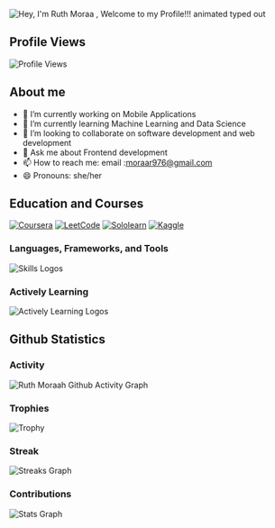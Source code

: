 ![Hey, I'm Ruth Moraa , Welcome to my Profile!!! animated typed out](https://readme-typing-svg.demolab.com?font=monospace&size=40&duration=2800&pause=2000&color=964B00&center=false&vCenter=true&width=940&lines=Hey%2C+I'm+Ruth,+Welcome+to+my+github+page!)

## Profile Views
![Profile Views](https://profile-counter.glitch.me/moraar222/count.svg)

## About me
- 🔭 I’m currently working on Mobile Applications
- 🌱 I’m currently learning Machine Learning and Data Science
- 👯 I’m looking to collaborate on software development and web development 
- 💬 Ask me about Frontend development
- 📫 How to reach me: email :moraar976@gmail.com
- 😄 Pronouns: she/her


## Education and Courses
[![Coursera](https://img.shields.io/badge/Coursera-0056D2?style=for-the-badge&logo=Coursera&logoColor=white)](https://www.coursera.org/user/alidante)
[![LeetCode](https://img.shields.io/badge/-LeetCode-FFA116?style=for-the-badge&logo=LeetCode&logoColor=white)](https://leetcode.com/alidante/)
[![Sololearn](https://img.shields.io/badge/Sololearn-f20057?style=for-the-badge&logoColor=white)](https://www.sololearn.com/profile/alidante/)
[![Kaggle](https://img.shields.io/badge/Kaggle-20BEFF?style=for-the-badge&logo=Kaggle&logoColor=white)](https://www.kaggle.com/alidante/)

<!-- ## ⚙️ Programming Skills
![Top Langs](https://github-readme-stats.vercel.app/api/top-langs/?username=Alidante254&hide_progress=true&theme=dark) -->

### Languages, Frameworks, and Tools
![Skills Logos](https://skillicons.dev/icons?i=github,css,js,ts,react,java,flutter,mongodb,firebase,dart,nodejs,php,nextjs,)
 ### Actively Learning
 
 ![Actively Learning Logos](https://skillicons.dev/icons?i=django,vite)

## Github Statistics

### Activity
![Ruth Moraah Github Activity Graph](https://github-readme-activity-graph.vercel.app/graph?username=moraar222&custom_title=Moraar's%20GitHub%20Activity%20Graph&bg_color=0D1117&color=58A60F&line=58A60F&point=F8D847&area_color=0D1117&title_color=58A6FF&area=true)

### Trophies
![Trophy](https://github-profile-trophy.vercel.app/?username=moraar222&theme=juicyfresh&no-frame=true&no-bg=true&row=1&column=7&title_color=2ED573)

### Streak 
![Streaks Graph](https://streak-stats.demolab.com?user=moraar222&theme=dark)

### Contributions
![Stats Graph](https://github-readme-stats.vercel.app/api?username=moraar222&theme=dark&show_icons=true&count_private=true)

  


